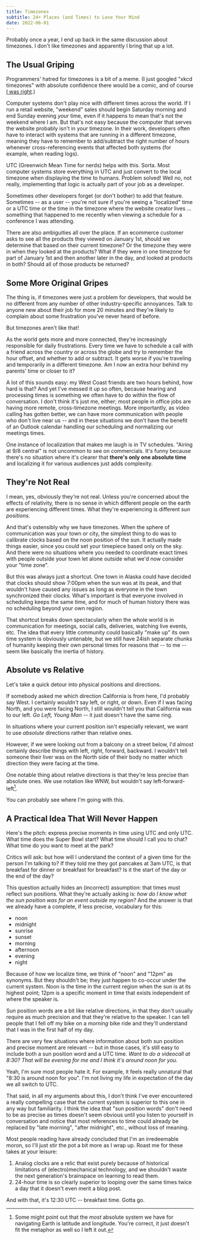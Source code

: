 ```yaml
---
title: Timezones
subtitle: 24+ Places (and Times) to Lose Your Mind
date: 2022-06-01
---
```


Probably once a year, I end up back in the same discussion about timezones.
I don't like timezones and apparently I bring that up a lot.

## The Usual Griping

Programmers' hatred for timezones is a bit of a meme.
(I just googled "xkcd timezones" with absolute confidence there would be a comic, and of course [I was right](https://xkcd.com/1883/).) 

Computer systems don't play nice with different times across the world.
If I run a retail website, "weekend" sales should begin Saturday morning and end Sunday evening *your* time, even if it happens to mean that's not the weekend where I am.
But that's not easy because the computer that serves the website probably isn't in your timezone.
In their work, developers often have to interact with systems that are running in a different timezone, meaning they have to remember to add/subtract the right number of hours whenever cross-referencing events that affected both systems (for example, when reading logs).

UTC (Greenwich Mean Time for nerds) helps with this. Sorta.
Most computer systems store everything in UTC and just convert to the local timezone when displaying the time to humans.
Problem solved!
Well no, not really, implementing that logic is actually part of your job as a developer.

Sometimes other developers forget (or don't bother) to add that feature.
Sometimes -- as a user -- you're not sure if you're seeing a "localized" time or a UTC time or the time in the timezone where the website creator lives ... something that happened to me recently when viewing a schedule for a conference I was attending.

There are also ambiguities all over the place.
If an ecommerce customer asks to see all the products they viewed on January 1st, should we determine that based on their current timezone?
Or the timezone they were in when they looked at the products?
What if they were in one timezone for part of January 1st and then another later in the day, and looked at products in both?
Should all of those products be returned?

## Some More Original Gripes

The thing is, if timezones were just a problem for developers, that would be no different from any number of other industry-specific annoyances.
Talk to anyone new about their job for more 20 minutes and they're likely to complain about some frustration you've never heard of before.

But timezones aren't like that!

As the world gets more and more connected, they're increasingly responsible for daily frustrations.
Every time we have to schedule a call with a friend across the country or across the globe and try to remember the hour offset, and whether to add or subtract.
It gets worse if you're traveling and temporarily in a different timezone.
Am I now an extra hour behind my parents' time or closer to it?

A lot of this sounds easy: my West Coast friends are two hours behind, how hard is that?
And yet I've messed it up so often, because hearing and processing times is something we often have to do within the flow of conversation.
I don't think it's just me, either; most people in office jobs are having more remote, cross-timezone meetings.
More importantly, as video calling has gotten better, we can have more communication with people who don't live near us -- and in these situations we don't have the benefit of an Outlook calendar handling our scheduling and normalizing our meetings times.

One instance of localization that makes me laugh is in TV schedules.
"Airing at 9/8 central" is not uncommon to see on commercials.
It's funny because there's no situation where it's clearer that **there's only one absolute time** and localizing it for various audiences just adds complexity.

## They're Not Real

I mean, yes, obviously they're not real.
Unless you're concerned about the effects of relativity, there is no sense in which different people on the earth are experiencing different times.
What they're experiencing is different *sun positions*.

And that's ostensibly why we have timezones.
When the sphere of communication was your town or city, the simplest thing to do was to calibrate clocks based on the noon position of the sun.
It actually made things easier, since you could set your timepiece based only on the sky.
And there were no situations where you needed to coordinate exact times with people outside your town let alone outside what we'd now consider your "time zone".

But this was always just a shortcut.
One town in Alaska could have decided that clocks should show 7:00pm when the sun was at its peak, and that wouldn't have caused any issues as long as everyone in the town synchronized their clocks.
What's important is that everyone involved in scheduling keeps the same time, and for much of human history there was no scheduling beyond your own region.

That shortcut breaks down spectacularly when the whole world is in communication for meetings, social calls, deliveries, watching live events, etc.
The idea that every little community could basically "make up" its own time system is obviously untenable, but we still have 24ish separate chunks of humanity keeping their own personal times for reasons that -- to me -- seem like basically the inertia of history.

## Absolute vs Relative

Let's take a quick detour into physical positions and directions.

If somebody asked me which direction California is from here, I'd probably say West.
I certainly *wouldn't* say left, or right, or down.
Even if I was facing North, and you were facing North, I still wouldn't tell you that California was to our left.
*Go Left, Young Man* -- it just doesn't have the same ring.

In situations where your current position isn't especially relevant, we want to use *absolute* directions rather than relative ones.

However, if we were looking out from a balcony on a street below, I'd almost certainly describe things with left, right, forward, backward.
I wouldn't tell someone their liver was on the North side of their body no matter which direction they were facing at the time.

One notable thing about relative directions is that they're less precise than absolute ones.
We use notation like WNW, but wouldn't say left-forward-left[^1].

You can probably see where I'm going with this.

## A Practical Idea That Will Never Happen

Here's the pitch: express precise moments in time using UTC and only UTC.
What time does the Super Bowl start?
What time should I call you to chat?
What time do you want to meet at the park?

Critics will ask: but how will I understand the context of a given time for the person I'm talking to?
If they told me they got pancakes at 3am UTC, is that breakfast for dinner or breakfast for breakfast?
Is it the start of the day or the end of the day?

This question actually hides an (incorrect) assumption: that times must reflect sun positions.
What they're actually asking is: *how do I know what the sun position was for an event outside my region?*
And the answer is that we already have a complete, if less precise, vocabulary for this:
- noon
- midnight
- sunrise
- sunset
- morning
- afternoon
- evening
- night

Because of how we localize time, we think of "noon" and "12pm" as synonyms.
But they shouldn't be; they just happen to co-occur under the current system.
Noon is the time in the current region when the sun is at its highest point; 12pm is a specific moment in time that exists independent of where the speaker is.

Sun position words are a bit like relative directions, in that they don't usually require as much precision and that they're relative to the speaker.
I can tell people that I fell off my bike on a *morning* bike ride and they'll understand that I was in the first half of my day.

There are very few situations where information about both sun position and precise moment are relevant -- but in those cases, it's still easy to include both a sun position word and a UTC time.
*Want to do a videocall at 8:30? That will be evening for me and I think it's around noon for you.*

Yeah, I'm sure most people hate it.
For example, it feels really unnatural that "8:30 is around noon for you".
I'm not living my life in expectation of the day we all switch to UTC.

That said, in all my arguments about this, I don't think I've ever encountered a really compelling case that the current system is superior to this one in any way but familiarity.
I think the idea that "sun position words" don't need to be as precise as times doesn't seem obvious until you listen to yourself in conversation and notice that most references to time could already be replaced by "late morning", "after midnight", etc., without loss of meaning.

Most people reading have already concluded that I'm an irredeemable moron, so I'll just stir the pot a bit more as I wrap up. Roast me for these takes at your leisure:
1. Analog clocks are a relic that exist purely because of historical limitations of (electro)mechanical technology, and we shouldn't waste the next generation's brainspace on learning to read them.
2. 24-hour time is so clearly superior to looping over the same times twice a day that it doesn't even merit a blog post.

And with that, it's 12:30 UTC -- breakfast time. Gotta go.

[^1]: Some might point out that the *most* absolute system we have for navigating Earth is latitude and longitude. You're correct, it just doesn't fit the metaphor as well so I left it out.
